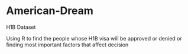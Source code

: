 # American-Dream
H1B Dataset


Using R to find the people whose H1B visa will be approved or denied or finding most important factors that affect decision
